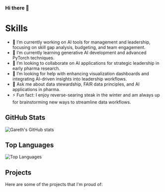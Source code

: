 ### Hi there 👋

# Skills

- 🔭 I’m currently working on AI tools for management and leadership, focusing on skill gap analysis, budgeting, and team engagement.
- 🌱 I’m currently learning generative AI development and advanced PyTorch techniques.
- 👯 I’m looking to collaborate on AI applications for strategic leadership in early pharma research.
- 🤔 I’m looking for help with enhancing visualization dashboards and integrating AI-driven insights into leadership workflows.
- 💬 Ask me about data stewardship, FAIR data principles, and AI applications in pharma.
- ⚡ Fun fact: I enjoy reverse-searing steak in the winter and am always up for brainstorming new ways to streamline data workflows.


## GitHub Stats
![Gareth's GitHub stats](https://github-readme-stats.vercel.app/api?username=garethcmurphy&show_icons=true&theme=radical)

## Top Languages
![Top Languages](https://github-readme-stats.vercel.app/api/top-langs/?username=garethcmurphy&layout=compact&theme=radical)

## Projects
Here are some of the projects that I'm proud of:


